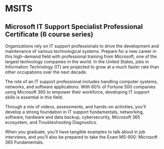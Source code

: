 # MSITS
## Microsoft IT Support Specialist Professional Certificate (6 course series)

Organizations rely on IT support professionals to drive the development and maintenance of various technological systems. Prepare for a new career in this high-demand field with professional training from Microsoft, one of the largest technology companies in the world. In the United States, jobs in Information Technology (IT) are projected to grow at a much faster rate than other occupations over the next decade.

The role of an IT support professional includes handling computer systems, networks, and software applications. With 60% of Fortune 500 companies using Microsoft 365 to empower their workforce, developing IT support skills is essential in this field.

Through a mix of videos, assessments, and hands-on activities, you’ll develop a strong foundation in IT support fundamentals, networking, software, hardware and data backup, cybersecurity, Microsoft 365 ecosystem, and Troubleshooting Diagnostics. 

When you graduate, you’ll have tangible examples to talk about in job interviews, and you’ll also be prepared to take the Exam MS-900: Microsoft 365 Fundamentals.

